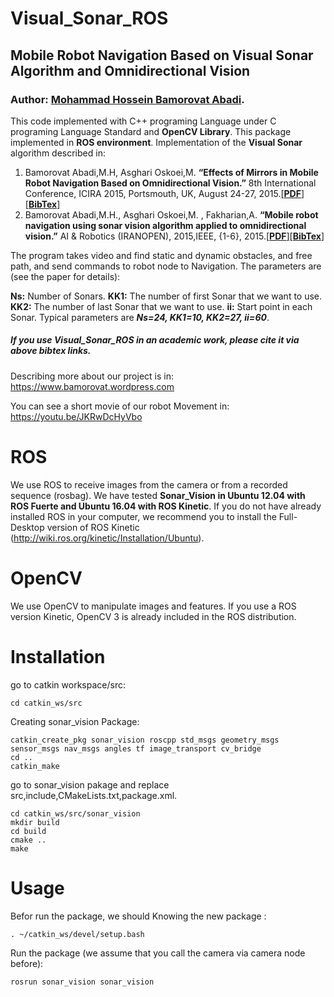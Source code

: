 # Visual_Sonar_ROS
## Mobile Robot Navigation Based on Visual Sonar Algorithm and Omnidirectional Vision
### Author: [Mohammad Hossein Bamorovat Abadi](https://bamorovat.wordpress.com/).

This code implemented with C++ programing Language under C programing Language Standard and **OpenCV Library**.
This package implemented in **ROS environment**.
Implementation of the **Visual Sonar** algorithm described in:

1. Bamorovat Abadi,M.H, Asghari Oskoei,M. **“Effects of Mirrors in Mobile Robot Navigation Based on Omnidirectional Vision.”** 8th International Conference, ICIRA 2015, Portsmouth, UK, August 24-27, 2015.[[**PDF**]](https://bamorovat.files.wordpress.com/2017/01/intelligentroboticsandapplications.pdf)[[**BibTex**]](https://bamorovat.wordpress.com/bibtex1/)
2. Bamorovat Abadi,M.H., Asghari Oskoei,M. , Fakharian,A. **“Mobile robot navigation using sonar vision algorithm applied to omnidirectional vision.”** AI & Robotics (IRANOPEN), 2015,IEEE, {1-6}, 2015.[[**PDF**]](https://bamorovat.files.wordpress.com/2017/01/the-7th-robocup-iranopen-international-symposium-and-the-5th-joint-conference-of-ai-robotics.pdf)[[**BibTex**]](https://bamorovat.wordpress.com/bibtex2/)

The program takes video and find static and dynamic obstacles, and free path, and send commands to robot node to Navigation. The parameters are (see the paper for details):

**Ns:** Number of Sonars. **KK1:** The number of first Sonar that we want to use. **KK2:** The number of last Sonar that we want to use. **ii:** Start point in each Sonar. Typical parameters are ***Ns=24, KK1=10, KK2=27, ii=60***.


##### If you use ***Visual_Sonar_ROS*** in an academic work, **please cite it via above bibtex links**.
Describing more about our project is in: https://www.bamorovat.wordpress.com

You can see a short movie of our robot Movement in: https://youtu.be/JKRwDcHyVbo

# ROS
We use ROS to receive images from the camera or from a recorded sequence (rosbag). We have tested **Sonar_Vision in Ubuntu 12.04 with ROS Fuerte and Ubuntu 16.04 with ROS Kinetic**. If you do not have already installed ROS in your computer, we recommend you to install the Full-Desktop version of ROS Kinetic (http://wiki.ros.org/kinetic/Installation/Ubuntu).

# OpenCV
We use OpenCV to manipulate images and features. If you use a ROS version Kinetic, OpenCV 3 is already included in the ROS distribution.

# Installation
go to catkin workspace/src:

    cd catkin_ws/src
    
Creating sonar_vision Package:

    catkin_create_pkg sonar_vision roscpp std_msgs geometry_msgs sensor_msgs nav_msgs angles tf image_transport cv_bridge
    cd ..
    catkin_make

go to sonar_vision pakage and replace src,include,CMakeLists.txt,package.xml.

    cd catkin_ws/src/sonar_vision
    mkdir build
    cd build
    cmake ..
    make
 
# Usage
Befor run the package, we should Knowing the new package :

    . ~/catkin_ws/devel/setup.bash
    
Run the package (we assume that you call the camera via camera node before):

    rosrun sonar_vision sonar_vision
